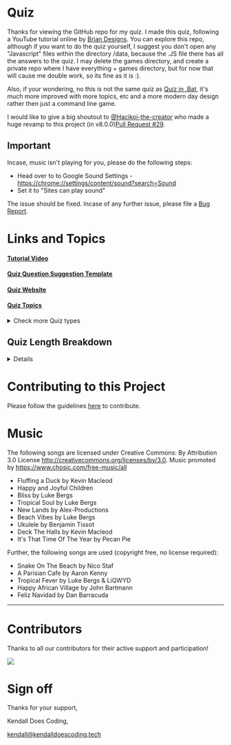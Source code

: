 # Quiz

Thanks for viewing the GitHub repo for my quiz.
I made this quiz, following a YouTube tutorial online by [Brian Designs](https://www.youtube.com/channel/UCsKsymTY_4BYR-wytLjex7A). You can explore this repo, although if you want to do the quiz yourself, I suggest you don't open any "Javascript" files within the directory /data, because the .JS file there has all the answers to the quiz. I may delete the games directory, and create a private repo where I have everything + games directory, but for now that will cause me double work, so its fine as it is :).

Also, if your wondering, no this is not the same quiz as [Quiz in .Bat](https://github.com/KendallDoesCoding/Quiz-in-.bat), it's much more improved with more topics, etc and a more modern day design rather then just a command line game.

I would like to give a big shoutout to [@Hacikoi-the-creator](https://github.com/Hachikoi-the-creator) who made a huge revamp to this project (in v8.0.0)[Pull Request #29](https://github.com/KendallDoesCoding/quiz/pull/29).

## Important

Incase, music isn't playing for you, please do the following steps:

- Head over to to Google Sound Settings - <https://chrome://settings/content/sound?search=Sound>
- Set it to "Sites can play sound"

The issue should be fixed. Incase of any further issue, please file a [Bug Report](https://github.com/KendallDoesCoding/quiz/issues/new?assignees=&labels=%F0%9F%9B%A0+goal%3A+fix&template=bug.yml).

# Links and Topics

#### [Tutorial Video](https://www.youtube.com/watch?v=f4fB9Xg2JEY)

#### [Quiz Question Suggestion Template](https://www.youtube.com/watch?v=KrGfq0vXEkc)

#### [Quiz Website](https://quiz-game-by-kendall.netlify.app/)

#### [Quiz Topics](https://quiz-game-by-kendall.netlify.app/pages/topics)

<details>
  <summary>Check more Quiz types</summary>

[Tech Quiz](https://quiz-game-by-kendall.netlify.app/pages/tech/)

[Minecraft Quiz](https://quiz-game-by-kendall.netlify.app/pages/minecraft/)

[Roblox Quiz](https://quiz-game-by-kendall.netlify.app/pages/roblox/)

[Easter Quiz](https://quiz-game-by-kendall.netlify.app/pages/easter/)

[Browsers Quiz](https://quiz-game-by-kendall.netlify.app/pages/browsers/)

[Disney Quiz](https://quiz-game-by-kendall.netlify.app/pages/disney/)

[Fruit Quiz](https://quiz-game-by-kendall.netlify.app/pages/fruit/)

[Football Quiz](https://quiz-game-by-kendall.netlify.app/pages/football/)

[Country Quiz](https://quiz-game-by-kendall.netlify.app/pages/countries/)

[U.S Presidents Quiz](https://quiz-game-by-kendall.netlify.app/pages/presidents/)

[YouTube Quiz](https://quiz-game-by-kendall.netlify.app/pages/youtube/)

[Programming Language Quiz](https://quiz-game-by-kendall.netlify.app/pages/programming_language/)

[TheOdd1sOut Quiz](https://quiz-game-by-kendall.netlify.app/pages/theodd1sout/)

</details>

## Quiz Length Breakdown

<details>

### Mini Quiz - _3 Questions_

- Browsers Quiz

### Medium Quiz - _5 questions_

- Tech Quiz
- Disney Quiz
- Country Quiz
- U.S Presidents Quiz
- Programming Language Quiz

### Above Medium Quiz - _7 questions_

- Roblox Quiz

### Normal Quiz - _10 questions_

- Minecraft Quiz
- Fruit Quiz
- Football Quiz
- YouTube Quiz
  
### Above Normal Quiz - _13 questions_

- Easter Quiz

### Mega Quiz - _15 questions_

- Main Quiz
- TheOdd1sOut Quiz

</details>

# Contributing to this Project

Please follow the guidelines [here](./CONTRIBUTING.md) to contribute.

# Music

The following songs are licensed under Creative Commons: By Attribution 3.0 License
<http://creativecommons.org/licenses/by/3.0>.
Music promoted by <https://www.chosic.com/free-music/all>

- Fluffing a Duck by Kevin Macleod
- Happy and Joyful Children
- Bliss by Luke Bergs
- Tropical Soul by Luke Bergs
- New Lands by Alex-Productions
- Beach Vibes by Luke Bergs
- Ukulele by Benjamin Tissot
- Deck The Halls by Kevin Macleod
- It's That Time Of The Year by Pecan Pie

Further, the following songs are used (copyright free, no license required):

- Snake On The Beach by Nico Staf
- A Parisian Cafe by Aaron Kenny
- Tropical Fever by Luke Bergs & LiQWYD
- Happy African Village by John Bartmann
- Feliz Navidad by Dan Barracuda

---

# Contributors

Thanks to all our contributors for their active support and participation!

<a href = "https://github.com/KendallDoesCoding/quiz">
  <img src = "https://contrib.rocks/image?repo=KendallDoesCoding/quiz"/></a>

# Sign off

Thanks for your support,

Kendall Does Coding,

<kendall@kendalldoescoding.tech>
